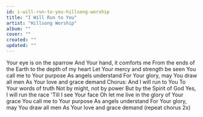 ```yaml
---
id: i-will-run-to-you-hillsong-worship
title: "I Will Run to You"
artist: "Hillsong Worship"
album: ""
cover: ""
created: ""
updated: ""
---
```


Your eye is on the sparrow
And Your hand, it comforts me
From the ends of the Earth to the depth of my heart
Let Your mercy and strength be seen
You call me to Your purpose
As angels understand
For Your glory, may You draw all men
As Your love and grace demand
Chorus:
And I will run to You
To Your words of truth
Not by might, not by power
But by the Spirit of God
Yes, I will run the race
'Till I see Your face
Oh let me live in the glory of Your grace
You call me to Your purpose
As angels understand
For Your glory, may You draw all men
As Your love and grace demand
(repeat chorus 2x)